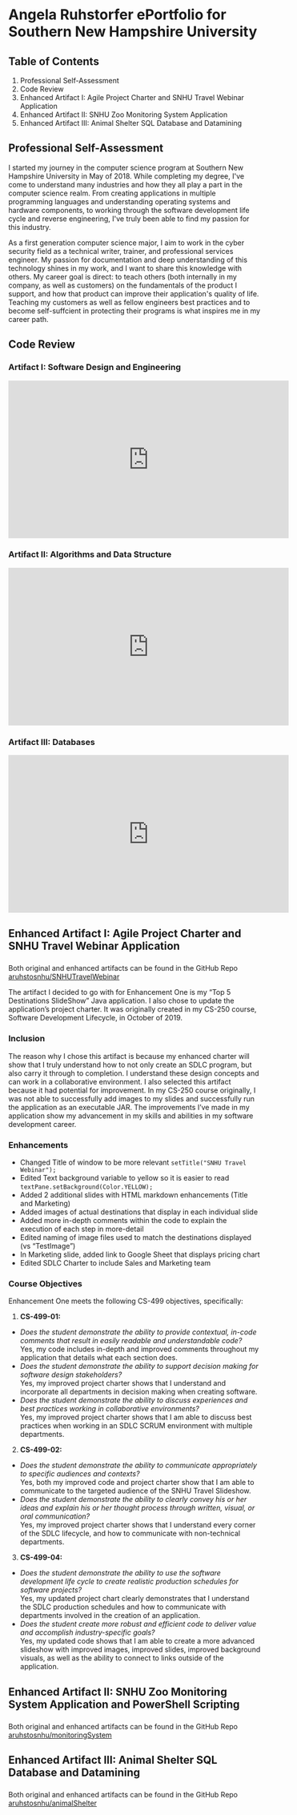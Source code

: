 # Angela Ruhstorfer ePortfolio for Southern New Hampshire University

## Table of Contents

1. Professional Self-Assessment
2. Code Review
3. Enhanced Artifact I: Agile Project Charter and SNHU Travel Webinar Application
4. Enhanced Artifact II: SNHU Zoo Monitoring System Application
5. Enhanced Artifact III: Animal Shelter SQL Database and Datamining

## Professional Self-Assessment

I started my journey in the computer science program at Southern New Hampshire University in May of 2018. While completing my degree, I've come to understand many industries and how they all play a part in the computer science realm. From creating applications in multiple programming languages and understanding operating systems and hardware components, to working through the software development life cycle and reverse engineering, I've truly been able to find my passion for this industry.

As a first generation computer science major, I aim to work in the cyber security field as a technical writer, trainer, and professional services engineer. My passion for documentation and deep understanding of this technology shines in my work, and I want to share this knowledge with others. My career goal is direct: to teach others (both internally in my company, as well as customers) on the fundamentals of the product I support, and how that product can improve their application's quality of life. Teaching my customers as well as fellow engineers best practices and to become self-suffcient in protecting their programs is what inspires me in my career path.

## Code Review

### Artifact I: Software Design and Engineering

<p align="center">
<iframe width="560" height="315" src="https://www.youtube.com/embed/M4LQ0I3rGlU" title="YouTube video player" frameborder="0" allow="accelerometer; autoplay; clipboard-write; encrypted-media; gyroscope; picture-in-picture" allowfullscreen></iframe>
</p>

### Artifact II: Algorithms and Data Structure

<p align="center">
<iframe width="560" height="315" src="https://www.youtube.com/embed/1G0zmqa6UAo" title="YouTube video player" frameborder="0" allow="accelerometer; autoplay; clipboard-write; encrypted-media; gyroscope; picture-in-picture" allowfullscreen></iframe>
</p>

### Artifact III: Databases

<p align="center">
<iframe width="560" height="315" src="https://www.youtube.com/embed/aDng4rGg-mc" title="YouTube video player" frameborder="0" allow="accelerometer; autoplay; clipboard-write; encrypted-media; gyroscope; picture-in-picture" allowfullscreen></iframe>
</p>

## Enhanced Artifact I: Agile Project Charter and SNHU Travel Webinar Application

### <p align="center">
Both original and enhanced artifacts can be found in the GitHub Repo [aruhstosnhu/SNHUTravelWebinar](https://github.com/aruhstosnhu/SNHUTravelWebinar)
</p>

The artifact I decided to go with for Enhancement One is my “Top 5 Destinations SlideShow” Java application. I also chose to update the application’s project charter. It was originally created in my CS-250 course, Software Development Lifecycle,  in October of 2019. 

### Inclusion

The reason why I chose this artifact is because my enhanced charter will show that I truly understand how to not only create an SDLC program, but also carry it through to completion. I understand these design concepts and can work in a collaborative environment. I also selected this artifact because it had potential for improvement. In my CS-250 course originally, I was not able to successfully add images to my slides and successfully run the application as an executable JAR. The improvements I’ve made in my application show my advancement in my skills and abilities in my software development career.

### Enhancements

- Changed Title of window to be more relevant `setTitle("SNHU Travel Webinar");`
- Edited Text background variable to yellow so it is easier to read `textPane.setBackground(Color.YELLOW);`
- Added 2 additional slides with HTML markdown enhancements (Title and Marketing)
- Added images of actual destinations that display in each individual slide
- Added more in-depth comments within the code to explain the execution of each step in more-detail
- Edited naming of image files used to match the destinations displayed (vs “TestImage”)
- In Marketing slide, added link to Google Sheet that displays pricing chart
- Edited SDLC Charter to include Sales and Marketing team

### Course Objectives

Enhancement One meets the following CS-499 objectives, specifically:

1. **CS-499-01:**
  - *Does the student demonstrate the ability to provide contextual, in-code comments that result in easily readable and understandable code?*   
Yes, my code includes in-depth and improved comments throughout my application that details what each section does.
  - *Does the student demonstrate the ability to support decision making for software design stakeholders?*   
Yes, my improved project charter shows that I understand and incorporate all departments in decision making when creating software.
  - *Does the student demonstrate the ability to discuss experiences and best practices working in collaborative environments?*   
Yes, my improved project charter shows that I am able to discuss best practices when working in an SDLC SCRUM environment with multiple departments.

2. **CS-499-02:**
  - *Does the student demonstrate the ability to communicate appropriately to specific audiences and contexts?*   
Yes, both my improved code and project charter show that I am able to communicate to the targeted audience of the SNHU Travel Slideshow.
  - *Does the student demonstrate the ability to clearly convey his or her ideas and explain his or her thought process through written, visual, or oral communication?*   
Yes, my improved project charter shows that I understand every corner of the SDLC lifecycle, and how to communicate with non-technical departments.

3. **CS-499-04:**
  - *Does the student demonstrate the ability to use the software development life cycle to create realistic production schedules for software projects?*   
Yes, my updated project chart clearly demonstrates that I understand the SDLC production schedules and how to communicate with departments involved in the creation of an application.
  - *Does the student create more robust and efficient code to deliver value and accomplish industry-specific goals?*   
Yes, my updated code shows that I am able to create a more advanced slideshow with improved images, improved slides, improved background visuals, as well as the ability to connect to links outside of the application.

## Enhanced Artifact II: SNHU Zoo Monitoring System Application and PowerShell Scripting


### <p align="center">
Both original and enhanced artifacts can be found in the GitHub Repo [aruhstosnhu/monitoringSystem](https://github.com/aruhstosnhu/monitoringSystem)
</p>

## Enhanced Artifact III: Animal Shelter SQL Database and Datamining

### <p align="center">
Both original and enhanced artifacts can be found in the GitHub Repo [aruhstosnhu/animalShelter](https://github.com/aruhstosnhu/animalShelter)
</p>
